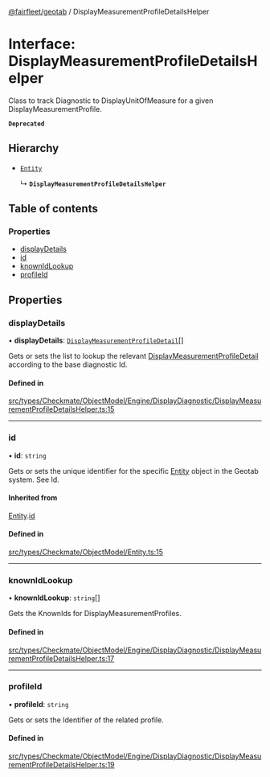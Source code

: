 [@fairfleet/geotab](../README.md) / DisplayMeasurementProfileDetailsHelper

# Interface: DisplayMeasurementProfileDetailsHelper

Class to track Diagnostic to DisplayUnitOfMeasure for a given DisplayMeasurementProfile.

**`Deprecated`**

## Hierarchy

- [`Entity`](Entity.md)

  ↳ **`DisplayMeasurementProfileDetailsHelper`**

## Table of contents

### Properties

- [displayDetails](DisplayMeasurementProfileDetailsHelper.md#displaydetails)
- [id](DisplayMeasurementProfileDetailsHelper.md#id)
- [knownIdLookup](DisplayMeasurementProfileDetailsHelper.md#knownidlookup)
- [profileId](DisplayMeasurementProfileDetailsHelper.md#profileid)

## Properties

### displayDetails

• **displayDetails**: [`DisplayMeasurementProfileDetail`](DisplayMeasurementProfileDetail.md)[]

Gets or sets the list to lookup the relevant [DisplayMeasurementProfileDetail](DisplayMeasurementProfileDetail.md) according to the base diagnostic Id.

#### Defined in

[src/types/Checkmate/ObjectModel/Engine/DisplayDiagnostic/DisplayMeasurementProfileDetailsHelper.ts:15](https://github.com/fairfleet/geotab/blob/d57d931/src/types/Checkmate/ObjectModel/Engine/DisplayDiagnostic/DisplayMeasurementProfileDetailsHelper.ts#L15)

___

### id

• **id**: `string`

Gets or sets the unique identifier for the specific [Entity](Entity.md) object in the Geotab system. See Id.

#### Inherited from

[Entity](Entity.md).[id](Entity.md#id)

#### Defined in

[src/types/Checkmate/ObjectModel/Entity.ts:15](https://github.com/fairfleet/geotab/blob/d57d931/src/types/Checkmate/ObjectModel/Entity.ts#L15)

___

### knownIdLookup

• **knownIdLookup**: `string`[]

Gets the KnownIds for DisplayMeasurementProfiles.

#### Defined in

[src/types/Checkmate/ObjectModel/Engine/DisplayDiagnostic/DisplayMeasurementProfileDetailsHelper.ts:17](https://github.com/fairfleet/geotab/blob/d57d931/src/types/Checkmate/ObjectModel/Engine/DisplayDiagnostic/DisplayMeasurementProfileDetailsHelper.ts#L17)

___

### profileId

• **profileId**: `string`

Gets or sets the Identifier of the related profile.

#### Defined in

[src/types/Checkmate/ObjectModel/Engine/DisplayDiagnostic/DisplayMeasurementProfileDetailsHelper.ts:19](https://github.com/fairfleet/geotab/blob/d57d931/src/types/Checkmate/ObjectModel/Engine/DisplayDiagnostic/DisplayMeasurementProfileDetailsHelper.ts#L19)
